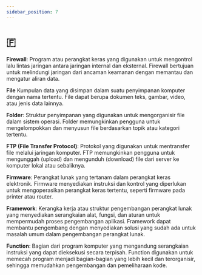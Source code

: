 ```yaml
---
sidebar_position: 7
---
```


# 🇫 

**Firewall**: Program atau perangkat keras yang digunakan untuk mengontrol lalu lintas jaringan antara jaringan internal dan eksternal. Firewall bertujuan untuk melindungi jaringan dari ancaman keamanan dengan memantau dan mengatur aliran data.

**File** Kumpulan data yang disimpan dalam suatu penyimpanan komputer dengan nama tertentu. File dapat berupa dokumen teks, gambar, video, atau jenis data lainnya.

**Folder**: Struktur penyimpanan yang digunakan untuk mengorganisir file dalam sistem operasi. Folder memungkinkan pengguna untuk mengelompokkan dan menyusun file berdasarkan topik atau kategori tertentu.

**FTP (File Transfer Protocol)**: Protokol yang digunakan untuk mentransfer file melalui jaringan komputer. FTP memungkinkan pengguna untuk mengunggah (upload) dan mengunduh (download) file dari server ke komputer lokal atau sebaliknya.

**Firmware**: Perangkat lunak yang tertanam dalam perangkat keras elektronik. Firmware menyediakan instruksi dan kontrol yang diperlukan untuk mengoperasikan perangkat keras tertentu, seperti firmware pada printer atau router.

**Framework**: Kerangka kerja atau struktur pengembangan perangkat lunak yang menyediakan serangkaian alat, fungsi, dan aturan untuk mempermudah proses pengembangan aplikasi. Framework dapat membantu pengembang dengan menyediakan solusi yang sudah ada untuk masalah umum dalam pengembangan perangkat lunak.

**Function**: Bagian dari program komputer yang mengandung serangkaian instruksi yang dapat dieksekusi secara terpisah. Function digunakan untuk memecah program menjadi bagian-bagian yang lebih kecil dan terorganisir, sehingga memudahkan pengembangan dan pemeliharaan kode.